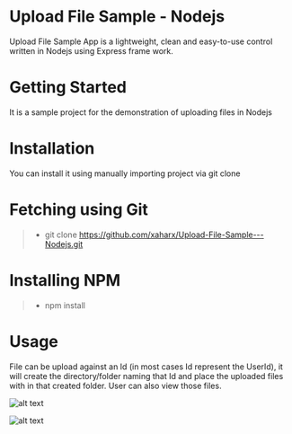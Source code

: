 


# Upload File Sample - Nodejs 

Upload File Sample App is a lightweight, clean and easy-to-use control written in Nodejs using Express frame work.

# Getting Started
It is a sample project for the demonstration of uploading files in Nodejs

# Installation
You can install it using manually importing project via git clone

# Fetching using Git

> - git clone https://github.com/xaharx/Upload-File-Sample---Nodejs.git


# Installing NPM

> - npm install



# Usage
File can be upload against an Id (in most cases Id represent the UserId), it will create the directory/folder naming that Id and place the uploaded files with in that created folder. User can also view those files.


![alt text](https://image.ibb.co/e06Une/Upload_Image_Api.png)

![alt text](https://image.ibb.co/jguh7e/View_Uploaded_Files_Api.png)
